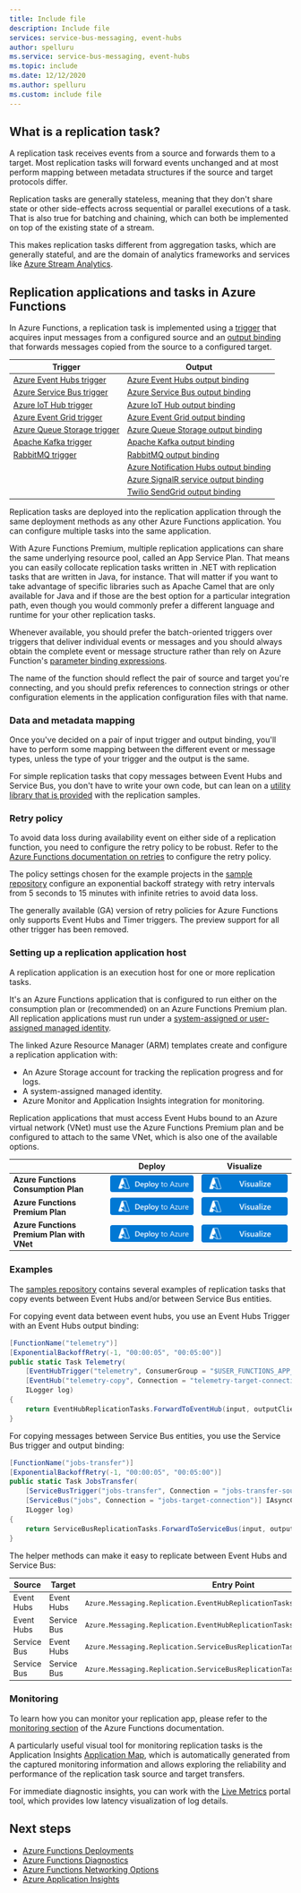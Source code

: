 ```yaml
---
title: Include file
description: Include file
services: service-bus-messaging, event-hubs
author: spelluru
ms.service: service-bus-messaging, event-hubs
ms.topic: include
ms.date: 12/12/2020
ms.author: spelluru
ms.custom: include file
---
```

## What is a replication task?

A replication task receives events from a source and forwards them to a target. Most replication tasks will forward events unchanged and at most perform mapping between metadata structures if the source and target protocols differ.

Replication tasks are generally stateless, meaning that they don't share state or other side-effects across sequential or parallel executions of a task. That is also true for batching and chaining, which can both be implemented on top of the existing state of a stream.

This makes replication tasks different from aggregation tasks, which are generally stateful, and are the domain of analytics frameworks and services like [Azure Stream Analytics](../articles/stream-analytics/stream-analytics-introduction.md).

## Replication applications and tasks in Azure Functions

In Azure Functions, a replication task is implemented using a [trigger](../articles/azure-functions/functions-triggers-bindings.md) that acquires input messages from a configured source and an [output binding](../articles/azure-functions/functions-triggers-bindings.md#binding-direction) that forwards messages copied from the source to a configured target.

| Trigger  | Output |
|----------|--------|
| [Azure Event Hubs trigger](../articles/azure-functions/functions-bindings-event-hubs-trigger.md?tabs=csharp) | [Azure Event Hubs output binding](../articles/azure-functions/functions-bindings-event-hubs-output.md?tabs=csharp) |
| [Azure Service Bus trigger](../articles/azure-functions/functions-bindings-service-bus-trigger.md?tabs=csharp) | [Azure Service Bus output binding](../articles/azure-functions/functions-bindings-service-bus-output.md?tabs=csharp) |
| [Azure IoT Hub trigger](../articles/azure-functions/functions-bindings-event-iot-trigger.md?tabs=csharp) | [Azure IoT Hub output binding](../articles/azure-functions/functions-bindings-event-iot-output.md?tabs=csharp) |
| [Azure Event Grid trigger](../articles/azure-functions/functions-bindings-event-grid-trigger.md?tabs=csharp) | [Azure Event Grid output binding](../articles/azure-functions/functions-bindings-event-grid-output.md?tabs=csharp) |
| [Azure Queue Storage trigger](../articles/azure-functions/functions-bindings-storage-queue-trigger.md?tabs=csharp) | [Azure Queue Storage output binding](../articles/azure-functions/functions-bindings-storage-queue-output.md?tabs=csharp) |
| [Apache Kafka trigger](https://github.com/azure/azure-functions-kafka-extension) | [Apache Kafka output binding](https://github.com/azure/azure-functions-kafka-extension) |
| [RabbitMQ trigger](https://github.com/azure/azure-functions-rabbitmq-extension) | [RabbitMQ output binding](https://github.com/azure/azure-functions-rabbitmq-extension) |
| | [Azure Notification Hubs output binding](../articles/azure-functions/functions-bindings-notification-hubs.md) |
| | [Azure SignalR service output binding](../articles/azure-functions/functions-bindings-signalr-service-output.md?tabs=csharp) |
| | [Twilio SendGrid output binding](../articles/azure-functions/functions-bindings-sendgrid.md?tabs=csharp) |

Replication tasks are deployed into the replication application through the same deployment methods as any other Azure Functions application. You can configure multiple tasks into the same application.

With Azure Functions Premium, multiple replication applications can share the same underlying resource pool, called an App Service Plan. That means you can easily collocate replication tasks written in .NET with replication tasks that are written in Java, for instance. That will matter if you want to take advantage of specific libraries such as Apache Camel that are only available for Java and if those are the best option for a particular integration path, even though you would commonly prefer a different language and runtime for your other replication tasks.

Whenever available, you should prefer the batch-oriented triggers over triggers that deliver individual events or messages and you should always obtain the complete event or message structure rather than rely on Azure Function's [parameter binding expressions](../articles/azure-functions/functions-bindings-expressions-patterns.md).

The name of the function should reflect the pair of source and target you're connecting, and you should prefix references to connection strings or other configuration elements in the application configuration files with that name.

### Data and metadata mapping

Once you've decided on a pair of input trigger and output binding, you'll have to perform some mapping between the different event or message types, unless the type of your trigger and the output is the same.

For simple replication tasks that copy messages between Event Hubs and Service Bus, you don't have to write your own code, but can lean on a [utility library that is provided](https://github.com/Azure-Samples/azure-messaging-replication-dotnet/tree/main/src/Azure.Messaging.Replication) with the replication samples.

### Retry policy

To avoid data loss during availability event on either side of a replication function, you need to configure the retry policy to be robust. Refer to the [Azure Functions documentation on retries](../articles/azure-functions/functions-bindings-error-pages.md) to configure the retry policy.

The policy settings chosen for the example projects in the [sample repository](https://github.com/Azure-Samples/azure-messaging-replication-dotnet) configure an exponential backoff strategy with retry intervals from 5 seconds to 15 minutes with infinite retries to avoid data loss.

The generally available (GA) version of retry policies for Azure Functions only supports Event Hubs and Timer triggers. The preview support for all other trigger has been removed.

### Setting up a replication application host

A replication application is an execution host for one or more replication tasks.

It's an Azure Functions application that is configured to run either on the consumption plan or (recommended) on an Azure Functions Premium plan. All replication applications must run under a [system-assigned or user-assigned managed identity](../articles/app-service/overview-managed-identity.md).

The linked Azure Resource Manager (ARM) templates create and configure a replication application with:

* An Azure Storage account for tracking the replication progress and for logs.
* A system-assigned managed identity.
* Azure Monitor and Application Insights integration for monitoring.

Replication applications that must access Event Hubs bound to an Azure virtual network (VNet) must use the Azure Functions Premium plan and be configured to attach to the same VNet, which is also one of the available options.

| | Deploy | Visualize |
|--|--|--|
| **Azure Functions Consumption Plan** | [![Deploy To Azure](https://raw.githubusercontent.com/Azure/azure-quickstart-templates/master/1-CONTRIBUTION-GUIDE/images/deploytoazure.svg?sanitize=true)](https://portal.azure.com/#create/Microsoft.Template/uri/https%3A%2F%2Fraw.githubusercontent.com%2FAzure-Samples%2Fazure-messaging-replication-dotnet%2Fmain%2Ftemplates%2Fconsumption%2Fazuredeploy.json)|[![Visualize](https://raw.githubusercontent.com/Azure/azure-quickstart-templates/master/1-CONTRIBUTION-GUIDE/images/visualizebutton.svg?sanitize=true)](http://armviz.io/#/?load=https%3A%2F%2Fraw.githubusercontent.com%2FAzure-Samples%2Fazure-messaging-replication-dotnet%2Fmain%2Ftemplates%2Fconsumption%2Fazuredeploy.json) |
| **Azure Functions Premium Plan** |[![Deploy To Azure](https://raw.githubusercontent.com/Azure/azure-quickstart-templates/master/1-CONTRIBUTION-GUIDE/images/deploytoazure.svg?sanitize=true)](https://portal.azure.com/#create/Microsoft.Template/uri/https%3A%2F%2Fraw.githubusercontent.com%2FAzure-Samples%2Fazure-messaging-replication-dotnet%2Fmain%2Ftemplates%2Fpremium%2Fazuredeploy.json) | [![Visualize](https://raw.githubusercontent.com/Azure/azure-quickstart-templates/master/1-CONTRIBUTION-GUIDE/images/visualizebutton.svg?sanitize=true)](http://armviz.io/#/?load=https%3A%2F%2Fraw.githubusercontent.com%2FAzure-Samples%2Fazure-messaging-replication-dotnet%2Fmain%2Ftemplates%2Fpremium%2Fazuredeploy.json) |
| **Azure Functions Premium Plan with VNet** | [![Deploy To Azure](https://raw.githubusercontent.com/Azure/azure-quickstart-templates/master/1-CONTRIBUTION-GUIDE/images/deploytoazure.svg?sanitize=true)](https://portal.azure.com/#create/Microsoft.Template/uri/https%3A%2F%2Fraw.githubusercontent.com%2FAzure-Samples%2Fazure-messaging-replication-dotnet%2Fmain%2Ftemplates%2Fpremium-vnet%2Fazuredeploy.json)|[![Visualize](https://raw.githubusercontent.com/Azure/azure-quickstart-templates/master/1-CONTRIBUTION-GUIDE/images/visualizebutton.svg?sanitize=true)](http://armviz.io/#/?load=https%3A%2F%2Fraw.githubusercontent.com%2FAzure-Samples%2Fazure-messaging-replication-dotnet%2Fmain%2Ftemplates%2Fpremium-vnet%2Fazuredeploy.json) |

### Examples

The [samples repository](https://github.com/Azure-Samples/azure-messaging-replication-dotnet/) contains several examples of replication tasks that copy events between Event Hubs and/or between Service Bus entities.

For copying event data between event hubs, you use an Event Hubs Trigger with an Event Hubs output binding:

```csharp
[FunctionName("telemetry")]
[ExponentialBackoffRetry(-1, "00:00:05", "00:05:00")]
public static Task Telemetry(
    [EventHubTrigger("telemetry", ConsumerGroup = "$USER_FUNCTIONS_APP_NAME.telemetry", Connection = "telemetry-source-connection")] EventData[] input,
    [EventHub("telemetry-copy", Connection = "telemetry-target-connection")] EventHubClient outputClient,
    ILogger log)
{
    return EventHubReplicationTasks.ForwardToEventHub(input, outputClient, log);
}
```

For copying messages between Service Bus entities, you use the Service Bus trigger and output binding:

```csharp
[FunctionName("jobs-transfer")]
[ExponentialBackoffRetry(-1, "00:00:05", "00:05:00")]
public static Task JobsTransfer(
    [ServiceBusTrigger("jobs-transfer", Connection = "jobs-transfer-source-connection")] Message[] input,
    [ServiceBus("jobs", Connection = "jobs-target-connection")] IAsyncCollector<Message> output,
    ILogger log)
{
    return ServiceBusReplicationTasks.ForwardToServiceBus(input, output, log);
}
```

The helper methods can make it easy to replicate between Event Hubs and Service Bus:

| Source      | Target      | Entry Point |
|-------------|-------------|------------------------------------------------------------------------
| Event Hubs   | Event Hubs   | `Azure.Messaging.Replication.EventHubReplicationTasks.ForwardToEventHub`
| Event Hubs   | Service Bus | `Azure.Messaging.Replication.EventHubReplicationTasks.ForwardToServiceBus`
| Service Bus | Event Hubs   | `Azure.Messaging.Replication.ServiceBusReplicationTasks.ForwardToEventHub`
| Service Bus | Service Bus | `Azure.Messaging.Replication.ServiceBusReplicationTasks.ForwardToServiceBus`

### Monitoring

To learn how you can monitor your replication app, please refer to the [monitoring section](../articles/azure-functions/configure-monitoring.md) of the Azure Functions documentation.

A particularly useful visual tool for monitoring replication tasks is the Application Insights [Application Map](../articles/azure-monitor/app/app-map.md), which is automatically generated from the captured monitoring information and allows exploring the reliability and performance of the replication task source and target transfers.

For immediate diagnostic insights, you can work with the [Live Metrics](../articles/azure-monitor/app/live-stream.md) portal tool, which provides low latency visualization of log details.

## Next steps

* [Azure Functions Deployments](../articles/azure-functions/functions-deployment-technologies.md)
* [Azure Functions Diagnostics](../articles/azure-functions/functions-diagnostics.md)
* [Azure Functions Networking Options](../articles/azure-functions/functions-networking-options.md)
* [Azure Application Insights](../articles/azure-monitor/app/app-insights-overview.md)
